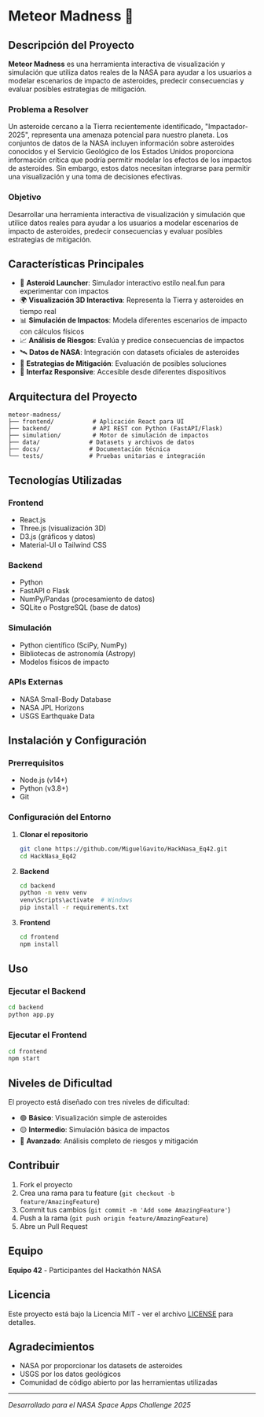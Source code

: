 # Meteor Madness 🌟

## Descripción del Proyecto

**Meteor Madness** es una herramienta interactiva de visualización y simulación que utiliza datos reales de la NASA para ayudar a los usuarios a modelar escenarios de impacto de asteroides, predecir consecuencias y evaluar posibles estrategias de mitigación.

### Problema a Resolver

Un asteroide cercano a la Tierra recientemente identificado, "Impactador-2025", representa una amenaza potencial para nuestro planeta. Los conjuntos de datos de la NASA incluyen información sobre asteroides conocidos y el Servicio Geológico de los Estados Unidos proporciona información crítica que podría permitir modelar los efectos de los impactos de asteroides. Sin embargo, estos datos necesitan integrarse para permitir una visualización y una toma de decisiones efectivas.

### Objetivo

Desarrollar una herramienta interactiva de visualización y simulación que utilice datos reales para ayudar a los usuarios a modelar escenarios de impacto de asteroides, predecir consecuencias y evaluar posibles estrategias de mitigación.

## Características Principales

- 🚀 **Asteroid Launcher**: Simulador interactivo estilo neal.fun para experimentar con impactos
- 🌍 **Visualización 3D Interactiva**: Representa la Tierra y asteroides en tiempo real
- 📊 **Simulación de Impactos**: Modela diferentes escenarios de impacto con cálculos físicos
- 📈 **Análisis de Riesgos**: Evalúa y predice consecuencias de impactos
- 🛰️ **Datos de NASA**: Integración con datasets oficiales de asteroides
- 🎯 **Estrategias de Mitigación**: Evaluación de posibles soluciones
- 📱 **Interfaz Responsive**: Accesible desde diferentes dispositivos

## Arquitectura del Proyecto

```
meteor-madness/
├── frontend/           # Aplicación React para UI
├── backend/            # API REST con Python (FastAPI/Flask)
├── simulation/         # Motor de simulación de impactos
├── data/              # Datasets y archivos de datos
├── docs/              # Documentación técnica
└── tests/             # Pruebas unitarias e integración
```

## Tecnologías Utilizadas

### Frontend
- React.js
- Three.js (visualización 3D)
- D3.js (gráficos y datos)
- Material-UI o Tailwind CSS

### Backend
- Python
- FastAPI o Flask
- NumPy/Pandas (procesamiento de datos)
- SQLite o PostgreSQL (base de datos)

### Simulación
- Python científico (SciPy, NumPy)
- Bibliotecas de astronomía (Astropy)
- Modelos físicos de impacto

### APIs Externas
- NASA Small-Body Database
- NASA JPL Horizons
- USGS Earthquake Data

## Instalación y Configuración

### Prerrequisitos
- Node.js (v14+)
- Python (v3.8+)
- Git

### Configuración del Entorno

1. **Clonar el repositorio**
   ```bash
   git clone https://github.com/MiguelGavito/HackNasa_Eq42.git
   cd HackNasa_Eq42
   ```

2. **Backend**
   ```bash
   cd backend
   python -m venv venv
   venv\Scripts\activate  # Windows
   pip install -r requirements.txt
   ```

3. **Frontend**
   ```bash
   cd frontend
   npm install
   ```

## Uso

### Ejecutar el Backend
```bash
cd backend
python app.py
```

### Ejecutar el Frontend
```bash
cd frontend
npm start
```

## Niveles de Dificultad

El proyecto está diseñado con tres niveles de dificultad:
- 🟢 **Básico**: Visualización simple de asteroides
- 🟡 **Intermedio**: Simulación básica de impactos
- 🔴 **Avanzado**: Análisis completo de riesgos y mitigación

## Contribuir

1. Fork el proyecto
2. Crea una rama para tu feature (`git checkout -b feature/AmazingFeature`)
3. Commit tus cambios (`git commit -m 'Add some AmazingFeature'`)
4. Push a la rama (`git push origin feature/AmazingFeature`)
5. Abre un Pull Request

## Equipo

**Equipo 42** - Participantes del Hackathón NASA

## Licencia

Este proyecto está bajo la Licencia MIT - ver el archivo [LICENSE](LICENSE) para detalles.

## Agradecimientos

- NASA por proporcionar los datasets de asteroides
- USGS por los datos geológicos
- Comunidad de código abierto por las herramientas utilizadas

---

*Desarrollado para el NASA Space Apps Challenge 2025*